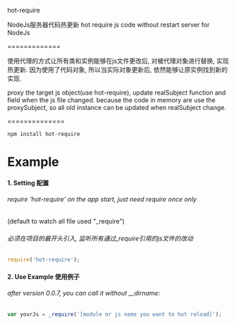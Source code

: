 hot-require

NodeJs服务器代码热更新
hot require js code without restart server for NodeJs

=============

使用代理的方式让所有类和实例能够在js文件更改后, 对被代理对象进行替换, 实现热更新.
因为使用了代码对象, 所以当实际对象更新后, 依然能够让原实例找到新的实现.


proxy the target js object(use hot-require), update realSubject function and field when the js file changed.
because the code in memory are use the proxySubject, so all old instance can be updated when realSubject change.

==============

    npm install hot-require

Example
==============

#### 1. Setting 配置

######  require 'hot-require' on the app start, just need require once only
(default to watch all file used "_require")
###### 必须在项目的最开头引入, 监听所有通过_require引用的js文件的改动
```javascript
require('hot-require');
```


#### 2. Use Example 使用例子

###### after version 0.0.7,  you can call it without __dirname:
```javascript
var yourJs = _require('[module or js name you want to hot reload]');
```
